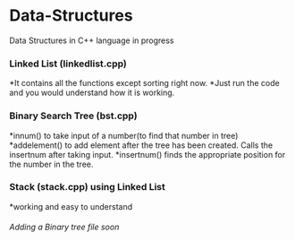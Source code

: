 # Data-Structures
Data Structures in C++ language
in progress

### Linked List (linkedlist.cpp)
*It contains all the functions except sorting right now.
*Just run the code and you would understand how it is working.

### Binary Search Tree (bst.cpp)

*innum() to take input of a number(to find that number in tree)
*addelement() to add element after the tree has been created. Calls the insertnum after taking input.
*insertnum() finds the appropriate position for the number in the tree.

### Stack (stack.cpp) using Linked List
*working and easy to understand


###### Adding a Binary tree file soon

